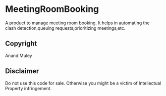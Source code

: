 # MeetingRoomBooking
A product to manage meeting room booking. It helps in automating the clash detection,queuing requests,prioritizing meetings,etc.
## Copyright ##
Anand Muley
## Disclaimer ##
Do not use this code for sale. Otherwise you might be a victim of Intellectual Property infringement.